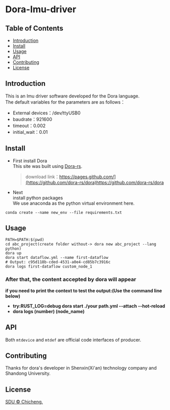 # Dora-Imu-driver

## Table of Contents

- [Introduction](#introduction)
- [Install](#install)
- [Usage](#usage)
- [API](#api)
- [Contributing](#contributing)
- [License](#license)
  
## Introduction
  This is an Imu driver software developed for the Dora language.  
  The default variables for the parameters are as follows：
  - External devices：/dev/ttyUSB0
  - baudrate：921600
  - timeout：0.002
  - initial_wait：0.01
    
    
## Install
 + First install Dora  
   This site was built using [Dora-rs]([https://pages.github.com/](https://github.com/dora-rs/dora)https://github.com/dora-rs/dora).   
   >download link：https://pages.github.com/](https://github.com/dora-rs/dora)https://github.com/dora-rs/dora
+ Next  
  install python packages  
We use anaconda as the python virtual environment here.

```
conda create --name new_env --file requirements.txt
```

## Usage
```
PATH=$PATH:$(pwd)
cd abc_project(create folder without-> dora new abc_project --lang python)
dora up
dora start dataflow.yml --name first-dataflow
# Output: c95d118b-cded-4531-a0e4-cd85b7c3916c
dora logs first-dataflow custom_node_1
```
### After that, the content accepted by dora will appear   

**if you need to print the context to test the output:(Use the command line below)**  
- **try:RUST_LOG=debug dora start ./your path.yml --attach --hot-reload**  
- **dora logs (number) (node_name)** 

## API
Both `mtdevice` and `mtdef` are official code interfaces of producer.

## Contributing
Thanks for dora's developer in Shenxin(Xi'an) technology company and Shandong University.

## License

[SDU © Chicheng.](../LICENSE)
